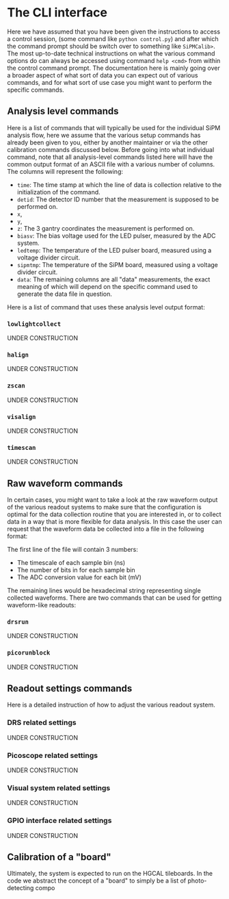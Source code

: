 # The CLI interface

Here we have assumed that you have been given the instructions to access a
control session, (some command like `python control.py`) and after which the
command prompt should be switch over to something like `SiPMCalib>`. The most
up-to-date technical instructions on what the various command options do can
always be accessed using command `help <cmd>` from within the control command
prompt. The documentation here is mainly going over a broader aspect of what sort
of data you can expect out of various commands, and for what sort of use case
you might want to perform the specific commands.

## Analysis level commands

Here is a list of commands that will typically be used for the individual SiPM
analysis flow, here we assume that the various setup commands has already been
given to you, either by another maintainer or via the other calibration commands
discussed below. Before going into what individual command, note that all
analysis-level commands listed here will have the common output format of an
ASCII file with a various number of columns. The columns will represent the
following:

- `time`: The time stamp at which the line of data is collection relative to the
  initialization of the command.
- `detid`: The detector ID number that the measurement is supposed to be
  performed on.
- `x`,
- `y`,
- `z`: The 3 gantry coordinates the measurement is performed on.
- `biasv`: The bias voltage used for the LED pulser, measured by the ADC system.
- `ledtemp`: The temperature of the LED pulser board, measured using a voltage
  divider circuit.
- `sipmtmp`: The temperature of the SiPM board, measured using a voltage divider
  circuit.
- `data`: The remaining columns are all "data" measurements, the exact meaning of
  which will depend on the specific command used to generate the data file in
  question.

Here is a list of command that uses these analysis level output format:

### `lowlightcollect`

UNDER CONSTRUCTION

### `halign`

UNDER CONSTRUCTION

### `zscan`

UNDER CONSTRUCTION

### `visalign`

UNDER CONSTRUCTION

### `timescan`

UNDER CONSTRUCTION

## Raw waveform commands

In certain cases, you might want to take a look at the raw waveform output of the
various readout systems to make sure that the configuration is optimal for the
data collection routine that you are interested in, or to collect data in a way
that is more flexible for data analysis. In this case the user can request that
the waveform data be collected into a file in the following format:

The first line of the file will contain 3 numbers:

- The timescale of each sample bin (ns)
- The number of bits in for each sample bin
- The ADC conversion value for each bit (mV)

The remaining lines would be hexadecimal string representing single collected
waveforms. There are two commands that can be used for getting waveform-like
readouts:

### `drsrun`

UNDER CONSTRUCTION

### `picorunblock`

UNDER CONSTRUCTION

## Readout settings commands

Here is a detailed instruction of how to adjust the various readout system.

### DRS related settings

UNDER CONSTRUCTION

### Picoscope related settings

UNDER CONSTRUCTION

### Visual system related settings

UNDER CONSTRUCTION

### GPIO interface related settings

UNDER CONSTRUCTION

## Calibration of a "board"

Ultimately, the system is expected to run on the HGCAL tileboards. In the code we
abstract the concept of a "board" to simply be a list of photo-detecting compo
